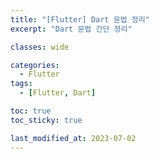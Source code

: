 ```yaml
---
title: "[Flutter] Dart 문법 정리"
excerpt: "Dart 문법 간단 정리"

classes: wide

categories:
  - Flutter
tags:
  - [Flutter, Dart]

toc: true
toc_sticky: true

last_modified_at: 2023-07-02
---
```


